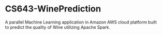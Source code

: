 # CS643-WinePrediction
A parallel Machine Learning application in Amazon AWS cloud platform built to predict the quality of Wine utilizing Apache Spark.
